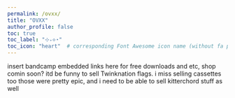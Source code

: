 ```yaml
---
permalink: /ovxx/
title: "OVXX"
author_profile: false
toc: true
toc_label: "⊹₊⟡⋆"
toc_icon: "heart"  # corresponding Font Awesome icon name (without fa prefix)
---
```

insert bandcamp embedded links here for free downloads and etc, shop comin soon? itd be funny to sell Twinknation flags. i miss selling cassettes too those were pretty epic, and i need to be able to sell kitterchord stuff as well
